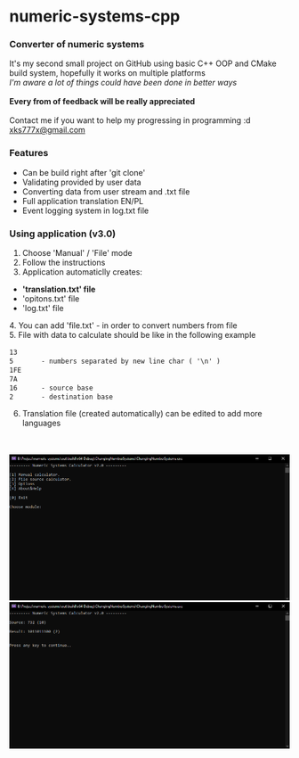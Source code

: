 # numeric-systems-cpp

### Converter of numeric systems

It's my second small project on GitHub using basic C++ OOP and CMake build system, hopefully it works on multiple platforms</br>
<i>I'm aware a lot of things could have been done in better ways</i></br></br>
<b>Every from of feedback will be really appreciated</b></br></br>
Contact me if you want to help my progressing in programming :d  xks777x@gmail.com</br>

### Features
<ul>
  <li> Can be build right after 'git clone' </li>
  <li> Validating provided by user data </li>
  <li> Converting data from user stream and .txt file </li>
  <li> Full application translation EN/PL </li>
  <li> Event logging system in log.txt file </li>
</ul>

### Using application (v3.0)
1. Choose 'Manual' / 'File' mode </br>
2. Follow the instructions </br>
3. Application automaticlly creates:</br>
  <ul>
  <li><b>'translation.txt' file</b></li>
  <li>'opitons.txt' file</li>
  <li>'log.txt' file</li>
  </ul>
4. You can add 'file.txt' - in order to convert numbers from file </br>
5. File with data to calculate should be like in the following example

```
13
5		- numbers separated by new line char ( '\n' )
1FE
7A		
16		- source base
2		- destination base
```

6. Translation file (created automatically) can be edited to add more languages</br></br></br>
  
![Image of Main Menu](https://github.com/KrystianSoltys/numeric-systems-cpp/blob/master/numeric-systems-v2.png)
![Image of Manual Mode Result](https://github.com/KrystianSoltys/numeric-systems-cpp/blob/master/numeric-systems-v2-2.png)
